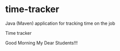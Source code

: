 # time-tracker
Java (Maven) application for tracking time on the job

Time tracker

Good Morning My Dear Students!!!
